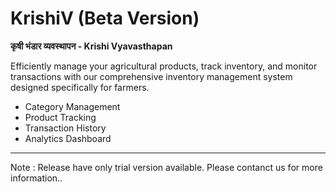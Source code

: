 # KrishiV (Beta Version)

 **कृषी भंडार व्यवस्थापन - Krishi Vyavasthapan**
 
Efficiently manage your agricultural products, track inventory, and monitor transactions with our comprehensive inventory management system designed specifically for farmers.

 - Category Management
 - Product Tracking
 - Transaction History
 - Analytics Dashboard
 
 ---
Note : Release have only trial version available.
Please contanct us for more information.. 
